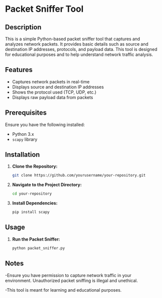 # Packet Sniffer Tool

## Description
This is a simple Python-based packet sniffer tool that captures and analyzes network packets. It provides basic details such as source and destination IP addresses, protocols, and payload data. This tool is designed for educational purposes and to help understand network traffic analysis.

## Features
- Captures network packets in real-time
- Displays source and destination IP addresses
- Shows the protocol used (TCP, UDP, etc.)
- Displays raw payload data from packets

## Prerequisites
Ensure you have the following installed:
- Python 3.x
- `scapy` library

## Installation

1. **Clone the Repository:**
   ```bash
   git clone https://github.com/yourusername/your-repository.git

2. **Navigate to the Project Directory:**
   ```bash
   cd your-repository

3. **Install Dependencies:**
   ```bash
   pip install scapy

## Usage

1. **Run the Packet Sniffer:**
   ```bash
   python packet_sniffer.py

## Notes

-Ensure you have permission to capture network traffic in your environment. Unauthorized packet sniffing is illegal and unethical.

-This tool is meant for learning and educational purposes.
